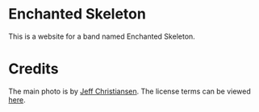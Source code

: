 # Enchanted Skeleton
This is a website for a band named Enchanted Skeleton.

# Credits
The main photo is by [Jeff Christiansen](https://www.flickr.com/photos/jeffchristiansen/5147220849). 
The license terms can be viewed [here](https://creativecommons.org/licenses/by-sa/2.0/).